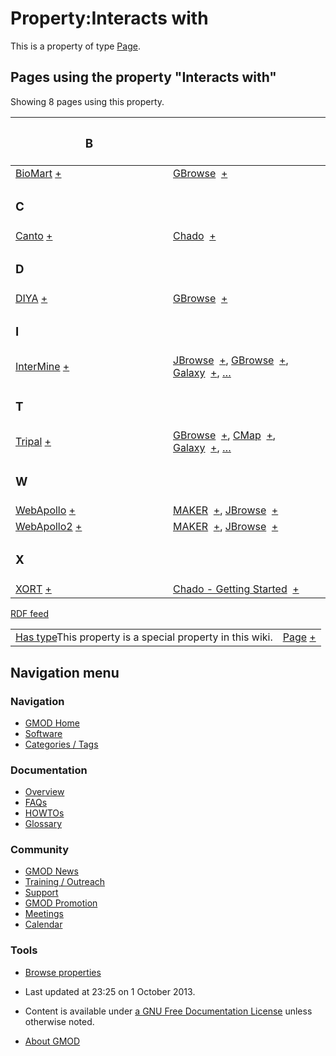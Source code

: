 



<span id="top"></span>




# <span dir="auto">Property:Interacts with</span>









This is a property of type
[Page](Special%3ATypes/Page "Special%3ATypes/Page").

  
<span id="SMWResults"></span>



## Pages using the property "Interacts with"

Showing 8 pages using this property.

<table style="width: 100%; ">
<colgroup>
<col style="width: 50%" />
<col style="width: 50%" />
</colgroup>
<thead>
<tr class="header">
<th class="smwpropname"><h3 id="b">B</h3></th>
<th></th>
</tr>
</thead>
<tbody>
<tr class="odd">
<td class="smwpropname"><a href="BioMart"
title="BioMart">BioMart</a> <span class="smwbrowse"><a
href="Special%3ABrowse/BioMart"
title="Special%3ABrowse/BioMart">+</a></span></td>
<td class="smwprops"><a href="GBrowse.1"
title="GBrowse">GBrowse</a>  <span class="smwsearch"><a
href="Special%3ASearchByProperty/Interacts-20with/GBrowse"
title="Special%3ASearchByProperty/Interacts-20with/GBrowse">+</a></span></td>
</tr>
<tr class="even">
<td class="smwpropname"><h3 id="c">C</h3></td>
<td></td>
</tr>
<tr class="odd">
<td class="smwpropname"><a href="Canto" title="Canto">Canto</a> <span
class="smwbrowse"><a href="Special%3ABrowse/Canto"
title="Special%3ABrowse/Canto">+</a></span></td>
<td class="smwprops"><a href="Chado" class="mw-redirect"
title="Chado">Chado</a>  <span class="smwsearch"><a
href="Special%3ASearchByProperty/Interacts-20with/Chado"
title="Special%3ASearchByProperty/Interacts-20with/Chado">+</a></span></td>
</tr>
<tr class="even">
<td class="smwpropname"><h3 id="d">D</h3></td>
<td></td>
</tr>
<tr class="odd">
<td class="smwpropname"><a href="DIYA" title="DIYA">DIYA</a> <span
class="smwbrowse"><a href="Special%3ABrowse/DIYA"
title="Special%3ABrowse/DIYA">+</a></span></td>
<td class="smwprops"><a href="GBrowse.1"
title="GBrowse">GBrowse</a>  <span class="smwsearch"><a
href="Special%3ASearchByProperty/Interacts-20with/GBrowse"
title="Special%3ASearchByProperty/Interacts-20with/GBrowse">+</a></span></td>
</tr>
<tr class="even">
<td class="smwpropname"><h3 id="i">I</h3></td>
<td></td>
</tr>
<tr class="odd">
<td class="smwpropname"><a href="InterMine"
title="InterMine">InterMine</a> <span class="smwbrowse"><a
href="Special%3ABrowse/InterMine"
title="Special%3ABrowse/InterMine">+</a></span></td>
<td class="smwprops"><a href="JBrowse.1"
title="JBrowse">JBrowse</a>  <span class="smwsearch"><a
href="Special%3ASearchByProperty/Interacts-20with/JBrowse"
title="Special%3ASearchByProperty/Interacts-20with/JBrowse">+</a></span>,
<a href="GBrowse.1" title="GBrowse">GBrowse</a>  <span
class="smwsearch"><a
href="Special%3ASearchByProperty/Interacts-20with/GBrowse"
title="Special%3ASearchByProperty/Interacts-20with/GBrowse">+</a></span>,
<a href="Galaxy.1" title="Galaxy">Galaxy</a>  <span class="smwsearch"><a
href="Special%3ASearchByProperty/Interacts-20with/Galaxy"
title="Special%3ASearchByProperty/Interacts-20with/Galaxy">+</a></span>,
<a href="Special%3APageProperty/InterMine%3A%3AInteracts_with"
title="Special:PageProperty/InterMine::Interacts with">…</a></td>
</tr>
<tr class="even">
<td class="smwpropname"><h3 id="t">T</h3></td>
<td></td>
</tr>
<tr class="odd">
<td class="smwpropname"><a href="Tripal.1"
title="Tripal">Tripal</a> <span class="smwbrowse"><a
href="Special%3ABrowse/Tripal"
title="Special%3ABrowse/Tripal">+</a></span></td>
<td class="smwprops"><a href="GBrowse.1"
title="GBrowse">GBrowse</a>  <span class="smwsearch"><a
href="Special%3ASearchByProperty/Interacts-20with/GBrowse"
title="Special%3ASearchByProperty/Interacts-20with/GBrowse">+</a></span>,
<a href="CMap.1" title="CMap">CMap</a>  <span class="smwsearch"><a
href="Special%3ASearchByProperty/Interacts-20with/CMap"
title="Special%3ASearchByProperty/Interacts-20with/CMap">+</a></span>, <a
href="Galaxy.1" title="Galaxy">Galaxy</a>  <span class="smwsearch"><a
href="Special%3ASearchByProperty/Interacts-20with/Galaxy"
title="Special%3ASearchByProperty/Interacts-20with/Galaxy">+</a></span>,
<a href="Special%3APageProperty/Tripal%3A%3AInteracts_with"
title="Special:PageProperty/Tripal::Interacts with">…</a></td>
</tr>
<tr class="even">
<td class="smwpropname"><h3 id="w">W</h3></td>
<td></td>
</tr>
<tr class="odd">
<td class="smwpropname"><a href="WebApollo.1"
title="WebApollo">WebApollo</a> <span class="smwbrowse"><a
href="Special%3ABrowse/WebApollo"
title="Special%3ABrowse/WebApollo">+</a></span></td>
<td class="smwprops"><a href="MAKER.1" title="MAKER">MAKER</a>  <span
class="smwsearch"><a
href="Special%3ASearchByProperty/Interacts-20with/MAKER"
title="Special%3ASearchByProperty/Interacts-20with/MAKER">+</a></span>, <a
href="JBrowse.1" title="JBrowse">JBrowse</a>  <span class="smwsearch"><a
href="Special%3ASearchByProperty/Interacts-20with/JBrowse"
title="Special%3ASearchByProperty/Interacts-20with/JBrowse">+</a></span></td>
</tr>
<tr class="even">
<td class="smwpropname"><a href="WebApollo2"
title="WebApollo2">WebApollo2</a> <span class="smwbrowse"><a
href="Special%3ABrowse/WebApollo2"
title="Special%3ABrowse/WebApollo2">+</a></span></td>
<td class="smwprops"><a href="MAKER.1" title="MAKER">MAKER</a>  <span
class="smwsearch"><a
href="Special%3ASearchByProperty/Interacts-20with/MAKER"
title="Special%3ASearchByProperty/Interacts-20with/MAKER">+</a></span>, <a
href="JBrowse.1" title="JBrowse">JBrowse</a>  <span class="smwsearch"><a
href="Special%3ASearchByProperty/Interacts-20with/JBrowse"
title="Special%3ASearchByProperty/Interacts-20with/JBrowse">+</a></span></td>
</tr>
<tr class="odd">
<td class="smwpropname"><h3 id="x">X</h3></td>
<td></td>
</tr>
<tr class="even">
<td class="smwpropname"><a href="XORT.1" title="XORT">XORT</a> <span
class="smwbrowse"><a href="Special%3ABrowse/XORT"
title="Special%3ABrowse/XORT">+</a></span></td>
<td class="smwprops"><a href="Chado_-_Getting_Started"
title="Chado - Getting Started">Chado - Getting Started</a>  <span
class="smwsearch"><a
href="Special%3ASearchByProperty/Interacts-20with/Chado-20-2D-20Getting-20Started"
title="Special%3ASearchByProperty/Interacts-20with/Chado-20-2D-20Getting-20Started">+</a></span></td>
</tr>
</tbody>
</table>




</span><span class="smwrdflink"><span class="rdflink">[RDF
feed](http://gmod.org/wiki/Special:ExportRDF/Property%3AInteracts_with "Special:ExportRDF/Property:Interacts with")</span></span>

|  |  |
|----|----|
| <span class="smw-highlighter" data-type="1" state="inline" data-title="Property"><span class="smwbuiltin">[Has type](Property%3AHas_type "Property:Has type")</span><span class="smwttcontent">This property is a special property in this wiki.</span></span> | [Page](Special%3ATypes/Page "Special%3ATypes/Page") <span class="smwsearch">[+](Special%3ASearchByProperty/Has-20type/Page "Special%3ASearchByProperty/Has-20type/Page")</span> |






## Navigation menu









### Navigation



- <span id="n-GMOD-Home">[GMOD Home](Main_Page)</span>
- <span id="n-Software">[Software](GMOD_Components)</span>
- <span id="n-Categories-.2F-Tags">[Categories /
  Tags](Categories)</span>




### Documentation



- <span id="n-Overview">[Overview](Overview)</span>
- <span id="n-FAQs">[FAQs](Category%3AFAQ)</span>
- <span id="n-HOWTOs">[HOWTOs](Category%3AHOWTO)</span>
- <span id="n-Glossary">[Glossary](Glossary)</span>




### Community



- <span id="n-GMOD-News">[GMOD News](GMOD_News)</span>
- <span id="n-Training-.2F-Outreach">[Training /
  Outreach](Training_and_Outreach)</span>
- <span id="n-Support">[Support](Support)</span>
- <span id="n-GMOD-Promotion">[GMOD Promotion](GMOD_Promotion)</span>
- <span id="n-Meetings">[Meetings](Meetings)</span>
- <span id="n-Calendar">[Calendar](Calendar)</span>




### Tools

- <span id="t-smwbrowselink"><a href="Special%3ABrowse/Property%3AInteracts_with" rel="smw-browse">Browse
  properties</a></span>



- <span id="footer-info-lastmod">Last updated at 23:25 on 1 October
  2013.</span>
<!-- - <span id="footer-info-viewcount">7,843 page views.</span> -->
- <span id="footer-info-copyright">Content is available under
  <a href="http://www.gnu.org/licenses/fdl-1.3.html" class="external"
  rel="nofollow">a GNU Free Documentation License</a> unless otherwise
  noted.</span>

<!-- -->

- <span id="footer-places-about">[About
  GMOD](GMOD%3AAbout "GMOD%3AAbout")</span>

<!-- -->




